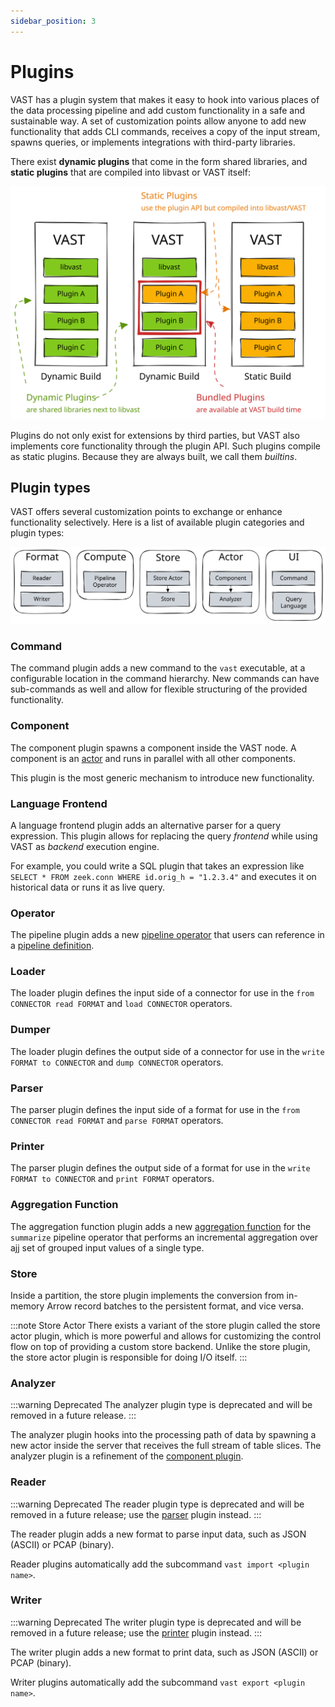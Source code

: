 ```yaml
---
sidebar_position: 3
---
```


# Plugins

VAST has a plugin system that makes it easy to hook into various places of
the data processing pipeline and add custom functionality in a safe and
sustainable way. A set of customization points allow anyone to add new
functionality that adds CLI commands, receives a copy of the input stream,
spawns queries, or implements integrations with third-party libraries.

There exist **dynamic plugins** that come in the form shared libraries, and
**static plugins** that are compiled into libvast or VAST itself:

![Plugins](plugins.excalidraw.svg)

Plugins do not only exist for extensions by third parties, but VAST also
implements core functionality through the plugin API. Such plugins compile as
static plugins. Because they are always built, we call them *builtins*.

## Plugin types

VAST offers several customization points to exchange or enhance functionality
selectively. Here is a list of available plugin categories and plugin types:

![Plugin Types](plugin-types.excalidraw.svg)

### Command

The command plugin adds a new command to the `vast` executable, at a configurable
location in the command hierarchy. New commands can have sub-commands as well
and allow for flexible structuring of the provided functionality.

### Component

The component plugin spawns a component inside the VAST node. A component is an
[actor](actor-model) and runs in parallel with all other components.

This plugin is the most generic mechanism to introduce new functionality.

### Language Frontend

A language frontend plugin adds an alternative parser for a query expression.
This plugin allows for replacing the query *frontend* while using VAST as
*backend* execution engine.

For example, you could write a SQL plugin that takes an expression like
`SELECT * FROM zeek.conn WHERE id.orig_h = "1.2.3.4"` and executes it on
historical data or runs it as live query.

### Operator

The pipeline plugin adds a new [pipeline
operator](../../understand/operators/README.md) that users can reference in a
[pipeline definition](../../understand/pipelines.md).

### Loader

The loader plugin defines the input side of a connector for use in the `from
CONNECTOR read FORMAT` and `load CONNECTOR` operators.

### Dumper

The loader plugin defines the output side of a connector for use in the `write
FORMAT to CONNECTOR` and `dump CONNECTOR` operators.

### Parser

The parser plugin defines the input side of a format for use in the `from
CONNECTOR read FORMAT` and `parse FORMAT` operators.

### Printer

The parser plugin defines the output side of a format for use in the `write
FORMAT to CONNECTOR` and `print FORMAT` operators.

### Aggregation Function

The aggregation function plugin adds a new [aggregation
function](../../understand/operators/transformations/summarize.md#aggregate-functions)
for the `summarize` pipeline operator that performs an incremental aggregation
over ajj set of grouped input values of a single type.

### Store

Inside a partition, the store plugin implements the conversion from in-memory
Arrow record batches to the persistent format, and vice versa.

:::note Store Actor
There exists a variant of the store plugin called the store actor plugin, which
is more powerful and allows for customizing the control flow on top of providing
a custom store backend. Unlike the store plugin, the store actor plugin is
responsible for doing I/O itself.
:::

### Analyzer

:::warning Deprecated
The analyzer plugin type is deprecated and will be removed in a future release.
:::

The analyzer plugin hooks into the processing path of data by spawning a new
actor inside the server that receives the full stream of table slices. The
analyzer plugin is a refinement of the [component plugin](#component).

### Reader

:::warning Deprecated
The reader plugin type is deprecated and will be removed in a future release;
use the [parser](#parser) plugin instead.
:::

The reader plugin adds a new format to parse input data, such as JSON (ASCII) or
PCAP (binary).

Reader plugins automatically add the subcommand `vast import <plugin name>`.

### Writer

:::warning Deprecated
The writer plugin type is deprecated and will be removed in a future release;
use the [printer](#printer) plugin instead.
:::

The writer plugin adds a new format to print data, such as JSON (ASCII) or PCAP
(binary).

Writer plugins automatically add the subcommand `vast export <plugin name>`.
